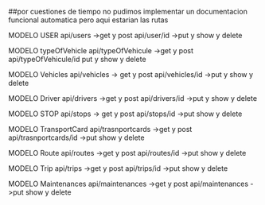 ##por cuestiones de tiempo no pudimos implementar un documentacion funcional automatica pero aqui estarian las rutas

MODELO USER
api/users ->get y post 
api/user/id ->put y show y delete

MODELO typeOfVehicle
api/typeOfVehicule ->get y post
api/typeOfVehicule/id put y show y delete

MODELO Vehicles 
api/vehicles -> get y post
api/vehicles/id ->put y show y delete

MODELO Driver
api/drivers ->get y post
api/drivers/id ->put y show y delete

MODELO STOP
api/stops -> get y post
api/stops/id ->put show y delete

MODELO TransportCard
api/trasnportcards ->get y post
api/trasnportcards/id ->put show y delete

MODELO Route
api/routes ->get y post
api/routes/id ->put show y delete

MODELO Trip 
api/trips  ->get y post
api/trips/id ->put show y delete

MODELO Maintenances
api/maintenances ->get y post
api/maintenances ->put show y delete
